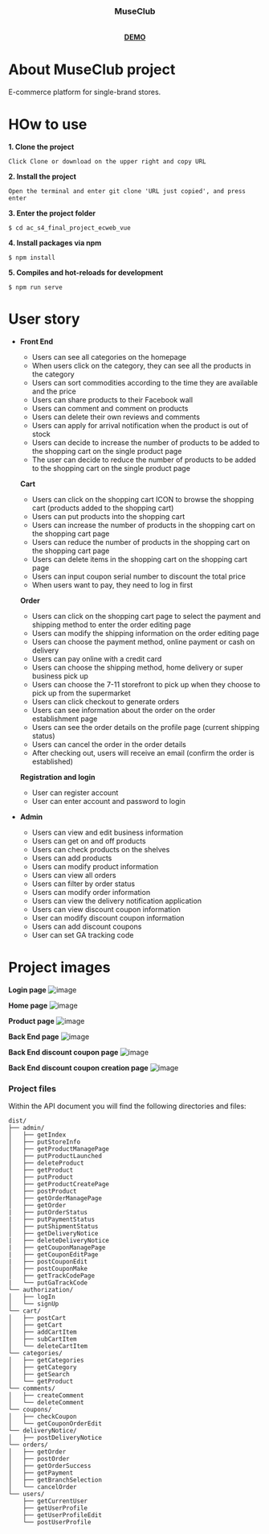 <h3 align="center">MuseClub</h3>
<p align="center">
  
  <br>
  <a href="https://tzuyi0817.github.io/ac_s4_final_project_ecweb_vue/#/"><strong>DEMO</strong></a>
  <br>
</p>

# About MuseClub project

E-commerce platform for single-brand stores.


# HOw to use

**1. Clone the project**
```
Click Clone or download on the upper right and copy URL
```
**2. Install the project**
```
Open the terminal and enter git clone 'URL just copied', and press enter
```
**3. Enter the project folder**
```
$ cd ac_s4_final_project_ecweb_vue
```
**4. Install packages via npm**
```
$ npm install
```
**5. Compiles and hot-reloads for development**
```
$ npm run serve
```


# User story

- **Front End**

  - Users can see all categories on the homepage
  - When users click on the category, they can see all the products in the category
  - Users can sort commodities according to the time they are available and the price
  - Users can share products to their Facebook wall
  - Users can comment and comment on products
  - Users can delete their own reviews and comments
  - Users can apply for arrival notification when the product is out of stock
  - Users can decide to increase the number of products to be added to the shopping cart on the single product page
  - The user can decide to reduce the number of products to be added to the shopping cart on the single product page

  **Cart**

  - Users can click on the shopping cart ICON to browse the shopping cart (products added to the shopping cart)
  - Users can put products into the shopping cart
  - Users can increase the number of products in the shopping cart on the shopping cart page
  - Users can reduce the number of products in the shopping cart on the shopping cart page
  - Users can delete items in the shopping cart on the shopping cart page
  - Users can input coupon serial number to discount the total price
  - When users want to pay, they need to log in first

  **Order**

  - Users can click on the shopping cart page to select the payment and shipping method to enter the order editing page
  - Users can modify the shipping information on the order editing page
  - Users can choose the payment method, online payment or cash on delivery
  - Users can pay online with a credit card
  - Users can choose the shipping method, home delivery or super business pick up
  - Users can choose the 7-11 storefront to pick up when they choose to pick up from the supermarket
  - Users can click checkout to generate orders
  - Users can see information about the order on the order establishment page
  - Users can see the order details on the profile page (current shipping status)
  - Users can cancel the order in the order details
  - After checking out, users will receive an email (confirm the order is established)

  **Registration and login**

  - User can register account
  - User can enter account and password to login


- **Admin** 

  - Users can view and edit business information
  - Users can get on and off products
  - Users can check products on the shelves
  - Users can add products
  - Users can modify product information
  - Users can view all orders
  - Users can filter by order status
  - Users can modify order information
  - Users can view the delivery notification application
  - Users can view discount coupon information
  - User can modify discount coupon information
  - Users can add discount coupons
  - User can set GA tracking code


# Project images

**Login page**
![image](https://github.com/tzuyi0817/ac_s4_final_project_ecweb_vue/blob/master/src/assets/登入頁面.png)

**Home page**
![image](https://github.com/tzuyi0817/ac_s4_final_project_ecweb_vue/blob/master/src/assets/首頁頁面.png)

**Product page**
![image](https://github.com/tzuyi0817/ac_s4_final_project_ecweb_vue/blob/master/src/assets/產品頁面.png)

**Back End page**
![image](https://github.com/tzuyi0817/ac_s4_final_project_ecweb_vue/blob/master/src/assets/後台頁面.png)

**Back End discount coupon page**
![image](https://github.com/tzuyi0817/ac_s4_final_project_ecweb_vue/blob/master/src/assets/後台折價券頁面.png)

**Back End discount coupon creation page**
![image](https://github.com/tzuyi0817/ac_s4_final_project_ecweb_vue/blob/master/src/assets/後台折價券建立頁面.png)


### Project files

Within the API document you will find the following directories and files:

```text
dist/
├── admin/
│   ├── getIndex
│   ├── putStoreInfo
│   ├── getProductManagePage
│   ├── putProductLaunched
│   ├── deleteProduct
│   ├── getProduct
│   ├── putProduct
│   ├── getProductCreatePage
│   ├── postProduct
│   ├── getOrderManagePage
│   ├── getOrder
|   ├── putOrderStatus
|   ├── putPaymentStatus
│   ├── putShipmentStatus
│   ├── getDeliveryNotice
|   ├── deleteDeliveryNotice
|   ├── getCouponManagePage
|   ├── getCouponEditPage
|   ├── postCouponEdit
│   ├── postCouponMake
│   ├── getTrackCodePage
|   └── putGaTrackCode
└── authorization/
│   ├── logIn
│   └── signUp
└── cart/
│   ├── postCart
│   ├── getCart
│   ├── addCartItem
│   ├── subCartItem
│   └── deleteCartItem
└── categories/
│   ├── getCategories
│   ├── getCategory
│   ├── getSearch
│   └── getProduct
└── comments/
│   ├── createComment
│   └── deleteComment
└── coupons/
│   ├── checkCoupon
│   └── getCouponOrderEdit
└── deliveryNotice/
│   ├── postDeliveryNotice
└── orders/
│   ├── getOrder
│   ├── postOrder
│   ├── getOrderSuccess
│   ├── getPayment
│   ├── getBranchSelection
│   └── cancelOrder
└── users/
    ├── getCurrentUser
    ├── getUserProfile
    ├── getUserProfileEdit
    └── postUserProfile
```
